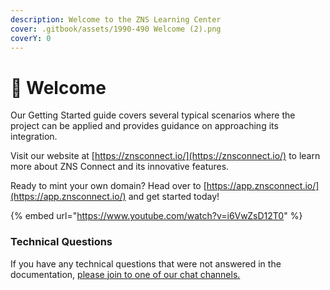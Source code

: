 ```yaml
---
description: Welcome to the ZNS Learning Center
cover: .gitbook/assets/1990-490 Welcome (2).png
coverY: 0
---
```


# 🔰 Welcome

Our Getting Started guide covers several typical scenarios where the project can be applied and provides guidance on approaching its integration.

Visit our website at [https://znsconnect.io/](https://znsconnect.io/) to learn more about ZNS Connect and its innovative features.

Ready to mint your own domain? Head over to [https://app.znsconnect.io/](https://app.znsconnect.io/) and get started today!



{% embed url="https://www.youtube.com/watch?v=i6VwZsD12T0" %}

### Technical Questions

If you have any technical questions that were not answered in the documentation, [please join to  one of our chat channels.](technical-documentation/contact.md)
